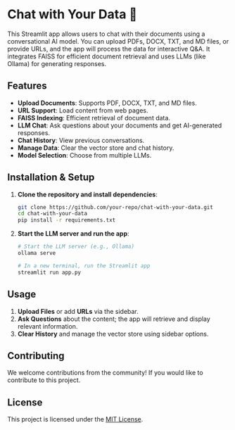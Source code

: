 # Chat with Your Data 💬

This Streamlit app allows users to chat with their documents using a conversational AI model. You can upload PDFs, DOCX, TXT, and MD files, or provide URLs, and the app will process the data for interactive Q&A. It integrates FAISS for efficient document retrieval and uses LLMs (like Ollama) for generating responses.

## Features

- **Upload Documents**: Supports PDF, DOCX, TXT, and MD files.
- **URL Support**: Load content from web pages.
- **FAISS Indexing**: Efficient retrieval of document data.
- **LLM Chat**: Ask questions about your documents and get AI-generated responses.
- **Chat History**: View previous conversations.
- **Manage Data**: Clear the vector store and chat history.
- **Model Selection**: Choose from multiple LLMs.

## Installation & Setup

1. **Clone the repository and install dependencies**:

   ```bash
   git clone https://github.com/your-repo/chat-with-your-data.git
   cd chat-with-your-data
   pip install -r requirements.txt
   ```

2. **Start the LLM server and run the app**:

   ```bash
   # Start the LLM server (e.g., Ollama)
   ollama serve

   # In a new terminal, run the Streamlit app
   streamlit run app.py
   ```

## Usage

1. **Upload Files** or add **URLs** via the sidebar.
2. **Ask Questions** about the content; the app will retrieve and display relevant information.
3. **Clear History** and manage the vector store using sidebar options.


## Contributing

We welcome contributions from the community! If you would like to contribute to this project.

## License

This project is licensed under the [MIT License](LICENSE).


